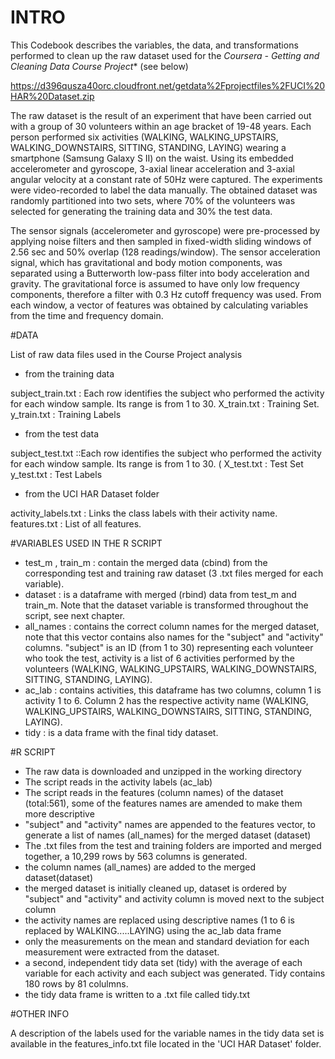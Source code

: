# INTRO

This Codebook describes the variables, the data, and transformations performed to clean up the raw dataset used for the *Coursera - Getting and Cleaning Data Course Project** (see below)

https://d396qusza40orc.cloudfront.net/getdata%2Fprojectfiles%2FUCI%20HAR%20Dataset.zip 

The raw dataset is the result of an experiment that have been carried out with a group of 30 volunteers within an age bracket of 19-48 years.
Each person performed six activities (WALKING, WALKING_UPSTAIRS, WALKING_DOWNSTAIRS, SITTING, STANDING, LAYING) wearing a smartphone (Samsung Galaxy S II) 
on the waist. Using its embedded accelerometer and gyroscope, 3-axial linear acceleration and 3-axial angular velocity at a constant rate of 50Hz were captured. 
The experiments were video-recorded to label the data manually. The obtained dataset was randomly partitioned into two sets, where 70% of the volunteers was
selected for generating the training data and 30% the test data.

The sensor signals (accelerometer and gyroscope) were pre-processed by applying noise filters and then sampled in fixed-width sliding windows of 2.56 sec 
and 50% overlap (128 readings/window). The sensor acceleration signal, which has gravitational and body motion components, was separated using a Butterworth 
low-pass filter into body acceleration and gravity. The gravitational force is assumed to have only low frequency components, therefore a filter with 0.3 Hz 
cutoff frequency was used. From each window, a vector of features was obtained by calculating variables from the time and frequency domain.

#DATA

List of raw data files used in the Course Project analysis

* from the training data

subject_train.txt : Each row identifies the subject who performed the activity for each window sample. Its range is from 1 to 30.
X_train.txt :  Training Set.
y_train.txt :  Training Labels

* from the test data

subject_test.txt ::Each row identifies the subject who performed the activity for each window sample. Its range is from 1 to 30.   (
X_test.txt  : Test Set
y_test.txt  : Test Labels

* from the UCI HAR Dataset folder

activity_labels.txt   : Links the class labels with their activity name.
features.txt   :   List of all features.

#VARIABLES USED IN THE R SCRIPT

* test_m ,  train_m : contain the merged data (cbind) from the corresponding test and training raw dataset (3 .txt files merged for each variable).
* dataset : is a dataframe with merged (rbind) data from test_m and train_m. Note that the dataset variable is transformed throughout the script, see next chapter.
* all_names :  contains the correct column names for the  merged  dataset, note that this vector contains also names for the "subject" and "activity" columns.
               "subject" is an ID (from 1 to 30) representing each volunteer who took the test, activity is a list of 6 activities performed by the volunteers
               (WALKING, WALKING_UPSTAIRS, WALKING_DOWNSTAIRS, SITTING, STANDING, LAYING).
* ac_lab : contains activities, this dataframe has two columns, column 1 is activity 1 to 6. Column 2 has the respective activity name
           (WALKING, WALKING_UPSTAIRS, WALKING_DOWNSTAIRS, SITTING, STANDING, LAYING).
* tidy  : is a data frame with the final tidy dataset.

#R SCRIPT

* The raw data is downloaded and unzipped in the working directory
* The script reads in the activity labels (ac_lab)
* The script reads in the features (column names) of the dataset (total:561), some of the features names are amended to make them more descriptive
* "subject" and "activity" names are appended to the features vector, to generate a list of names (all_names) for the merged dataset (dataset)
* The .txt files from the test and training folders are imported and merged together, a 10,299 rows by 563 columns is generated.
* the column names (all_names) are added to the merged dataset(dataset)
* the merged dataset is initially cleaned up, dataset is ordered by "subject" and "activity" and activity column is moved next to the subject column
* the activity names are replaced using descriptive names (1 to 6 is replaced by WALKING.....LAYING) using the ac_lab  data frame
* only the measurements on the mean and standard deviation for each measurement were extracted from the dataset.
* a second, independent tidy data set (tidy) with the average of each variable for each activity and each subject was generated. Tidy contains 180 rows by 81 colulmns.
* the tidy data frame is written to a .txt file called tidy.txt

#OTHER INFO

A description of the labels used for the variable names in the tidy data set is available in the features_info.txt file located in the 'UCI HAR Dataset' folder.
